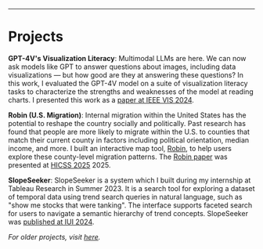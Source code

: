---
# Projects

**GPT-4V's Visualization Literacy**: Multimodal LLMs are here. We can now ask models like GPT to answer questions about images, including data visualizations — but  how good are they at answering these questions? In this work, I evaluated the GPT-4V model on a suite of visualization literacy tasks to characterize the strengths and weaknesses of the model at reading charts. I presented this work as a [paper at IEEE VIS 2024](https://faculty.cc.gatech.edu/~john.stasko/papers/vis24-llm.pdf).

**Robin (U.S. Migration)**: Internal migration within the United States has the potential to reshape the country socially and politically. Past research has found that people are more likely to migrate within the U.S. to counties that match their current county in factors including political orientation, median income, and more. I built an interactive map tool, [Robin](https://alexanderbendeck.shinyapps.io/robin-migration/), to help users explore these county-level migration patterns. The [Robin paper](https://scholarspace.manoa.hawaii.edu/server/api/core/bitstreams/2b6ae2c8-01e3-433f-9fd6-834763cf2bc0/content) was presented at [HICSS 2025](https://hdl.handle.net/10125/109837) 2025.

**SlopeSeeker**: SlopeSeeker is a system which I built during my internship at Tableau Research in Summer 2023. It is a search tool for exploring a dataset of temporal data using trend search queries in natural language, such as "show me stocks that were tanking". The interface supports faceted search for users to navigate a semantic hierarchy of trend concepts. SlopeSeeker was [published at IUI 2024](https://dl.acm.org/doi/pdf/10.1145/3640543.3645208). 

*For older projects, visit <a href="https://alexanderbendeck.github.io/projects_old.html">here</a>.*
